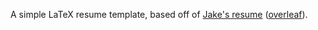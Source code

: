 A simple LaTeX resume template, based off of [Jake's resume](https://github.com/jakegut/resume) ([overleaf](https://www.overleaf.com/latex/templates/jakes-resume/syzfjbzwjncs)).
